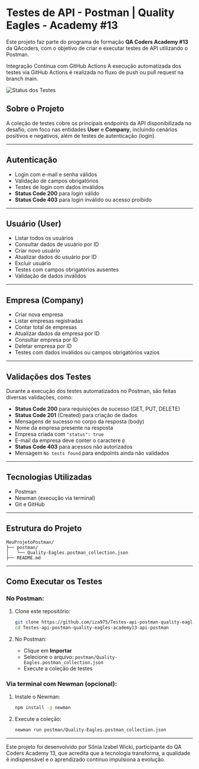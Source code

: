 
# Testes de API - Postman | Quality Eagles - Academy #13
Este projeto faz parte do programa de formação **QA Coders Academy #13** da QAcoders, com o objetivo de criar e executar testes de API utilizando o Postman.

Integração Contínua com GitHub Actions
A execução automatizada dos testes via GitHub Actions é realizada no fluxo de push ou pull request na branch main.

![Status dos Testes](https://img.shields.io/github/workflow/status/iza975/Testes-api-postman-quality-eagles-academy13-api-postman/postman-tests.yml?label=Testes&style=for-the-badge)



## Sobre o Projeto

A coleção de testes cobre os principais endpoints da API disponibilizada no desafio, com foco nas entidades **User** e **Company**, incluindo cenários positivos e negativos, além de testes de autenticação (login).

---

## Autenticação

- Login com e-mail e senha válidos  
- Validação de campos obrigatórios  
- Testes de login com dados inválidos  
- **Status Code 200** para login válido  
- **Status Code 403** para login inválido ou acesso proibido  

---

## Usuário (User)

- Listar todos os usuários  
- Consultar dados de usuário por ID  
- Criar novo usuário  
- Atualizar dados do usuário por ID  
- Excluir usuário  
- Testes com campos obrigatórios ausentes  
- Validação de dados inválidos  

---

## Empresa (Company)

- Criar nova empresa  
- Listar empresas registradas  
- Contar total de empresas  
- Atualizar dados da empresa por ID  
- Consultar empresa por ID  
- Deletar empresa por ID  
- Testes com dados inválidos ou campos obrigatórios vazios  

---

## Validações dos Testes

Durante a execução dos testes automatizados no Postman, são feitas diversas validações, como:

- **Status Code 200** para requisições de sucesso (GET, PUT, DELETE)  
- **Status Code 201** (Created) para criação de dados  
- Mensagens de sucesso no corpo da resposta (body)  
- Nome da empresa presente na resposta  
- Empresa criada com `"status": true`  
- E-mail da empresa deve conter o caractere `@`  
- **Status Code 403** para acessos não autorizados  
- Mensagem `No tests found` para endpoints ainda não validados  

---

## Tecnologias Utilizadas

- Postman  
- Newman (execução via terminal)  
- Git e GitHub  

---

## Estrutura do Projeto

```
MeuProjetoPostman/
├── postman/
│   └── Quality-Eagles.postman_collection.json
├── README.md
```

---

## Como Executar os Testes

### No Postman:

1. Clone este repositório:
   ```bash
   git clone https://github.com/iza975/Testes-api-postman-quality-eagles-academy13-api-postman.git
   cd Testes-api-postman-quality-eagles-academy13-api-postman
   ```

2. No Postman:
   - Clique em **Importar**
   - Selecione o arquivo: `postman/Quality-Eagles.postman_collection.json`
   - Execute a coleção de testes

### Via terminal com Newman (opcional):

1. Instale o Newman:
   ```bash
   npm install -g newman
   ```

2. Execute a coleção:
   ```bash
   newman run postman/Quality-Eagles.postman_collection.json
   ```

---

Este projeto foi desenvolvido por Sônia Izabel Wicki, participante do QA Coders Academy 13, que acredita que a tecnologia transforma, a qualidade é indispensável e o aprendizado contínuo impulsiona a evolução.
